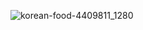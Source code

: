 ![korean-food-4409811_1280](https://github.com/user-attachments/assets/702f88ec-97ee-41a2-b993-b1c66a26fb48)
